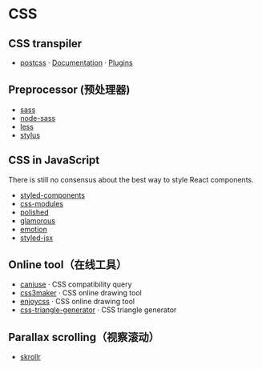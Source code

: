 # CSS

## CSS transpiler

- [postcss](https://github.com/postcss/postcss) · [Documentation](https://github.com/postcss/postcss) · [Plugins](https://github.com/postcss/postcss/blob/master/docs/plugins.md)


## Preprocessor (预处理器)

- [sass](https://github.com/sass/sass)
- [node-sass](https://github.com/sass/node-sass)
- [less](https://github.com/less/less.js)
- [stylus](https://github.com/stylus/stylus)


## CSS in JavaScript

There is still no consensus about the best way to style React components.

- [styled-components](https://github.com/styled-components/styled-components)
- [css-modules](https://github.com/css-modules/css-modules)
- [polished](https://github.com/styled-components/polished)
- [glamorous](https://github.com/paypal/glamorous)
- [emotion](https://github.com/emotion-js/emotion)
- [styled-jsx](https://github.com/zeit/styled-jsx)


## Online tool（在线工具）

- [caniuse](http://caniuse.com/) · CSS compatibility query
- [css3maker](http://www.css3maker.com/) · CSS online drawing tool
- [enjoycss](http://enjoycss.com/) · CSS online drawing tool
- [css-triangle-generator](http://apps.eky.hk/css-triangle-generator/) · CSS triangle generator

## Parallax scrolling（视察滚动）

- [skrollr](https://github.com/Prinzhorn/skrollr)

